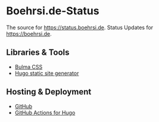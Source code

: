 # Boehrsi.de-Status

The source for https://status.boehrsi.de. Status Updates for https://boehrsi.de.

## Libraries & Tools

- [Bulma CSS](https://bulma.io/)
- [Hugo static site generator](https://gohugo.io/)

## Hosting & Deployment

- [GitHub](https://github.com/)
- [GitHub Actions for Hugo](https://github.com/peaceiris/actions-hugo)